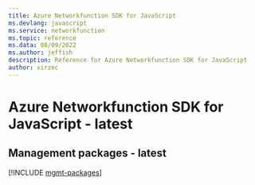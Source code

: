 ```yaml
---
title: Azure Networkfunction SDK for JavaScript
ms.devlang: javascript
ms.service: networkfunction
ms.topic: reference
ms.data: 08/09/2022
ms.author: jeffish
description: Reference for Azure Networkfunction SDK for JavaScript
author: xirzec
---
```

# Azure Networkfunction SDK for JavaScript - latest

## Management packages - latest
[!INCLUDE [mgmt-packages](networkfunction-mgmt-index.md)]